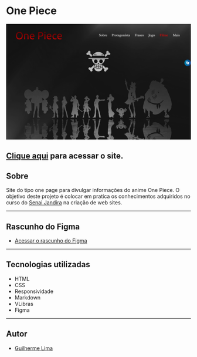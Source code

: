 # One Piece

![](./img/desktop.png)


[Clique aqui](https://guilima005.github.io/site-one-piece/) para acessar o site.
---
## Sobre
Site do tipo one page para divulgar informações do anime One Piece.
O objetivo deste projeto é colocar em pratica os conhecimentos adquiridos no curso do [Senai Jandira](https://jandira.sp.senai.br/) na criação de web sites.

---
## Rascunho do Figma
- [Acessar o rascunho do Figma](https://www.figma.com/file/nAviZDWVXytTMvjIP5twIL/One-Piece?node-id=0%3A1&t=xL3QXPEYY7oRC6lm-0)
---

## Tecnologias utilizadas
- HTML
- CSS
- Responsividade
- Markdown
- VLibras
- Figma
---
## Autor
- [Guilherme Lima](https://github.com/GuiLima005)